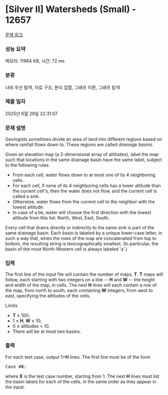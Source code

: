 # [Silver II] Watersheds (Small) - 12657 

[문제 링크](https://www.acmicpc.net/problem/12657) 

### 성능 요약

메모리: 11964 KB, 시간: 72 ms

### 분류

너비 우선 탐색, 자료 구조, 분리 집합, 그래프 이론, 그래프 탐색

### 제출 일자

2025년 6월 29일 22:31:07

### 문제 설명

<p>Geologists sometimes divide an area of land into different regions based on where rainfall flows down to. These regions are called <em>drainage basins</em>.</p>

<p>Given an elevation map (a 2-dimensional array of altitudes), label the map such that locations in the same drainage basin have the same label, subject to the following rules.</p>

<ul>
	<li>From each cell, water flows down to at most one of its 4 neighboring cells.</li>
	<li>For each cell, if none of its 4 neighboring cells has a lower altitude than the current cell's, then the water does not flow, and the current cell is called a <em>sink</em>.</li>
	<li>Otherwise, water flows from the current cell to the neighbor with the lowest altitude.</li>
	<li>In case of a tie, water will choose the first direction with the lowest altitude from this list: North, West, East, South.</li>
</ul>

<p>Every cell that drains directly or indirectly to the same sink is part of the same drainage basin. Each basin is labeled by a unique lower-case letter, in such a way that, when the rows of the map are concatenated from top to bottom, the resulting string is lexicographically smallest. (In particular, the basin of the most North-Western cell is always labeled 'a'.)</p>

### 입력 

 <p>The first line of the input file will contain the number of maps, <strong>T</strong>. <strong>T</strong> maps will follow, each starting with two integers on a line -- <strong>H</strong> and <strong>W</strong> -- the height and width of the map, in cells. The next <strong>H</strong> lines will each contain a row of the map, from north to south, each containing <strong>W</strong> integers, from west to east, specifying the altitudes of the cells.</p>

<p>Limits</p>

<ul>
	<li><strong>T</strong> ≤ 100;</li>
	<li>1 ≤ <strong>H</strong>, <strong>W</strong> ≤ 10;</li>
	<li>0 ≤ altitudes < 10.</li>
	<li>There will be at most two basins.</li>
</ul>

### 출력 

 <p>For each test case, output 1+<strong>H</strong> lines. The first line must be of the form</p>

<pre>Case #<strong>X</strong>:</pre>

<p>where <strong>X</strong> is the test case number, starting from 1. The next <strong>H</strong> lines must list the basin labels for each of the cells, in the same order as they appear in the input.</p>

